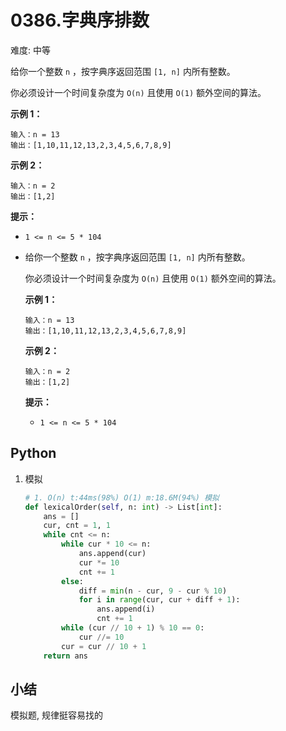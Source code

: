 # 0386.字典序排数

难度: 中等

给你一个整数 `n` ，按字典序返回范围 `[1, n]` 内所有整数。

你必须设计一个时间复杂度为 `O(n)` 且使用 `O(1)` 额外空间的算法。

 

**示例 1：**

```
输入：n = 13
输出：[1,10,11,12,13,2,3,4,5,6,7,8,9]
```

**示例 2：**

```
输入：n = 2
输出：[1,2]
```

 

**提示：**

- `1 <= n <= 5 * 104`

- 给你一个整数 `n` ，按字典序返回范围 `[1, n]` 内所有整数。

  你必须设计一个时间复杂度为 `O(n)` 且使用 `O(1)` 额外空间的算法。

   

  **示例 1：**

  ```
  输入：n = 13
  输出：[1,10,11,12,13,2,3,4,5,6,7,8,9]
  ```

  **示例 2：**

  ```
  输入：n = 2
  输出：[1,2]
  ```

   

  **提示：**

  - `1 <= n <= 5 * 104`

## Python

1. 模拟

   ```python
   # 1. O(n) t:44ms(98%) O(1) m:18.6M(94%) 模拟
   def lexicalOrder(self, n: int) -> List[int]:
       ans = []
       cur, cnt = 1, 1
       while cnt <= n:
           while cur * 10 <= n:
               ans.append(cur)
               cur *= 10
               cnt += 1
           else:
               diff = min(n - cur, 9 - cur % 10)
               for i in range(cur, cur + diff + 1):
                   ans.append(i)
                   cnt += 1
           while (cur // 10 + 1) % 10 == 0:
               cur //= 10
           cur = cur // 10 + 1
       return ans
   ```

## 小结

模拟题, 规律挺容易找的